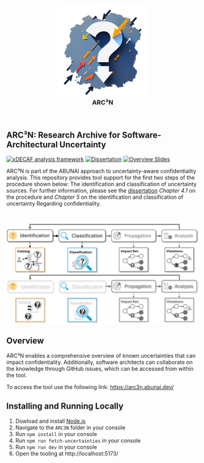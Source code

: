 <p align="center"> 
    <h3 align="center"><img alt="ABUNAI" src="abunai-art-240.png"><br>
    ARC³N</h3>
</p>
<p>&nbsp;</p>

## ARC³N: Research Archive for Software-Architectural Uncertainty

[![xDECAF analysis framework](https://img.shields.io/badge/xDECAF%20analysis%20framework-v4.0.0-orange?style=flat-square&logo=eclipse&logoColor=white)](https://dataflowanalysis.org)
[![Dissertation](https://img.shields.io/badge/Dissertation-Available-green?style=flat-square&logo=GitBook&logoColor=white)](https://doi.org/10.5445/IR/1000178700)
[![Overview Slides](https://img.shields.io/badge/Overview%20Slides-Available-green?style=flat-square&logo=Slides&logoColor=white)](https://sebastianhahner.de/talks/2024/DoctoralDefenseSebastianHahner_2024_ArchitectureBasedAndUncertaintyAwareConfidentialityAnalysis.pdf)

ARC³N is part of the ABUNAI approach to uncertainty-aware confidentiality analysis.
This repository provides tool support for the first two steps of the procedure shown below: The identification and classification of uncertainty sources.
For further information, please see the [dissertation](https://doi.org/10.5445/IR/1000178700) *Chapter 4.1* on the procedure and *Chapter 5* on the identification and classification of
uncertainty Regarding confidentiality.
<p>&nbsp;</p>

![Procedure](arc3n-light.png#gh-light-mode-only)
![Procedure](arc3n-dark.png#gh-dark-mode-only)

## Overview

ARC³N enables a comprehensive overview of known uncertainties that can impact confidentiality.
Additionally, software architects can collaborate on the knowledge through GitHub issues, which can be accessed from within the tool.

To access the tool use the following link:
https://arc3n.abunai.dev/

## Installing and Running Locally

1) Dowload and install [Node.js](https://nodejs.org/en/download)
2) Navigate to the `ARC3N` folder in your console
3) Run `npm install` in your console
4) Run `npm run fetch-uncertainties` in your console
5) Run `npm run dev` in your console
6) Open the tooling at http://localhost:5173/
